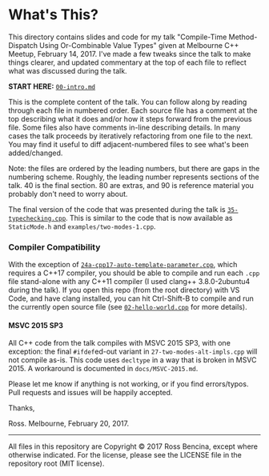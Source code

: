 # What's This?

This directory contains slides and code for my talk "Compile-Time Method-Dispatch
Using Or-Combinable Value Types" given at Melbourne C++ Meetup, February 14, 2017.
I've made a few tweaks since the talk to make things clearer, and updated
commentary at the top of each file to reflect what was discussed during the talk.

**START HERE:** [`00-intro.md`](00-intro.md)

This is the complete content of the talk. You can follow along by reading through each file in
numbered order. Each source file has a comment at the top describing what it
does and/or how it steps forward from the previous file. Some files also have
comments in-line describing details. In many cases the talk proceeds by
iteratively refactoring from one file to the next. You may find it useful to
diff adjacent-numbered files to see what's been added/changed.

Note: the files are ordered by the leading numbers, but there are gaps in the
numbering scheme. Roughly, the leading number represents sections of the talk. 40 is the
final section. 80 are extras, and 90 is reference material you probably don't need
to worry about.

The final version of the code that was presented during the talk is
[`35-typechecking.cpp`](35-typechecking.cpp). This is similar to the code
that is now available as `StaticMode.h` and `examples/two-modes-1.cpp`.

### Compiler Compatibility

With the exception of [`24a-cpp17-auto-template-parameter.cpp`](24a-cpp17-auto-template-parameter.cpp),
which requires
a C++17 compiler, you should be able to compile and run each `.cpp` file stand-alone
with any C++11 compiler (I used clang++ 3.8.0-2ubuntu4 during the talk).
If you open this repo (from the root directory) with VS Code, and have clang installed,
you can hit Ctrl-Shift-B to compile and run the currently open source file
(see [`02-hello-world.cpp`](02-hello-world.cpp) for more details).

#### MSVC 2015 SP3

All C++ code from the talk compiles with MSVC 2015 SP3, with one exception:
the final `#ifdef`ed-out variant in `27-two-modes-alt-impls.cpp` will not
compile as-is. This code uses `decltype` in a way that is broken in
MSVC 2015. A workaround is documented in `docs/MSVC-2015.md`.

Please let me know if anything is not working, or if you find errors/typos.
Pull requests and issues will be happily accepted.

Thanks,

Ross.
Melbourne, February 20, 2017.

---
All files in this repository are Copyright &copy; 2017 Ross Bencina,
except where otherwise indicated.
For the license, please see the LICENSE file in the repository root (MIT license).
